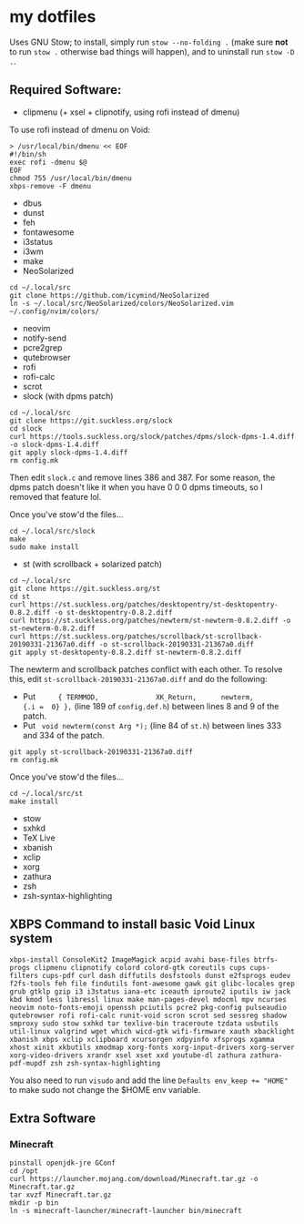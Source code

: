# my dotfiles

Uses GNU Stow; to install, simply run `stow --no-folding .` (make sure **not** to run `stow .` otherwise bad things will happen), and to uninstall run `stow -D .`.

## Required Software:

- clipmenu (+ xsel + clipnotify, using rofi instead of dmenu)

To use rofi instead of dmenu on Void:
```
> /usr/local/bin/dmenu << EOF
#!/bin/sh
exec rofi -dmenu $@
EOF
chmod 755 /usr/local/bin/dmenu
xbps-remove -F dmenu
```
- dbus
- dunst
- feh
- fontawesome
- i3status
- i3wm
- make
- NeoSolarized
```
cd ~/.local/src
git clone https://github.com/icymind/NeoSolarized
ln -s ~/.local/src/NeoSolarized/colors/NeoSolarized.vim ~/.config/nvim/colors/
```
- neovim
- notify-send
- pcre2grep
- qutebrowser
- rofi
- rofi-calc
- scrot
- slock (with dpms patch)
```
cd ~/.local/src
git clone https://git.suckless.org/slock
cd slock
curl https://tools.suckless.org/slock/patches/dpms/slock-dpms-1.4.diff -o slock-dpms-1.4.diff
git apply slock-dpms-1.4.diff
rm config.mk
```
Then edit `slock.c` and remove lines 386 and 387. For some reason, the dpms patch doesn't like it when you have 0 0 0 dpms timeouts, so I removed that feature lol.

Once you've stow'd the files...
```
cd ~/.local/src/slock
make
sudo make install
```
- st (with scrollback + solarized patch)
```
cd ~/.local/src
git clone https://git.suckless.org/st
cd st
curl https://st.suckless.org/patches/desktopentry/st-desktopentry-0.8.2.diff -o st-desktopentry-0.8.2.diff
curl https://st.suckless.org/patches/newterm/st-newterm-0.8.2.diff -o st-newterm-0.8.2.diff
curl https://st.suckless.org/patches/scrollback/st-scrollback-20190331-21367a0.diff -o st-scrollback-20190331-21367a0.diff
git apply st-desktopenty-0.8.2.diff st-newterm-0.8.2.diff
```
The newterm and scrollback patches conflict with each other. To resolve this, edit `st-scrollback-20190331-21367a0.diff` and do the following:
- Put ` 	{ TERMMOD,              XK_Return,      newterm,        {.i =  0} },` (line 189 of `config.def.h`) between lines 8 and 9 of the patch.
- Put ` void newterm(const Arg *);` (line 84 of `st.h`) between lines 333 and 334 of the patch.
```
git apply st-scrollback-20190331-21367a0.diff
rm config.mk
```
Once you've stow'd the files...
```
cd ~/.local/src/st
make install
```
- stow
- sxhkd
- TeX Live
- xbanish
- xclip
- xorg
- zathura
- zsh
- zsh-syntax-highlighting

## XBPS Command to install basic Void Linux system

	xbps-install ConsoleKit2 ImageMagick acpid avahi base-files btrfs-progs clipmenu clipnotify colord colord-gtk coreutils cups cups-filters cups-pdf curl dash diffutils dosfstools dunst e2fsprogs eudev f2fs-tools feh file findutils font-awesome gawk git glibc-locales grep grub gtklp gzip i3 i3status iana-etc iceauth iproute2 iputils iw jack kbd kmod less libressl linux make man-pages-devel mdocml mpv ncurses neovim noto-fonts-emoji openssh pciutils pcre2 pkg-config pulseaudio qutebrowser rofi rofi-calc runit-void scron scrot sed sessreg shadow smproxy sudo stow sxhkd tar texlive-bin traceroute tzdata usbutils util-linux valgrind wget which wicd-gtk wifi-firmware xauth xbacklight xbanish xbps xclip xclipboard xcursorgen xdpyinfo xfsprogs xgamma xhost xinit xkbutils xmodmap xorg-fonts xorg-input-drivers xorg-server xorg-video-drivers xrandr xsel xset xxd youtube-dl zathura zathura-pdf-mupdf zsh zsh-syntax-highlighting

You also need to run `visudo` and add the line `Defaults env_keep += "HOME"` to make sudo not change the $HOME env variable.

## Extra Software

### Minecraft

```
pinstall openjdk-jre GConf
cd /opt
curl https://launcher.mojang.com/download/Minecraft.tar.gz -o Minecraft.tar.gz
tar xvzf Minecraft.tar.gz
mkdir -p bin
ln -s minecraft-launcher/minecraft-launcher bin/minecraft
```
